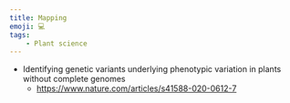 ```yaml
---
title: Mapping
emoji: 💻
tags:
    - Plant science
---
```


* Identifying genetic variants underlying phenotypic variation in plants without complete genomes
    - https://www.nature.com/articles/s41588-020-0612-7
